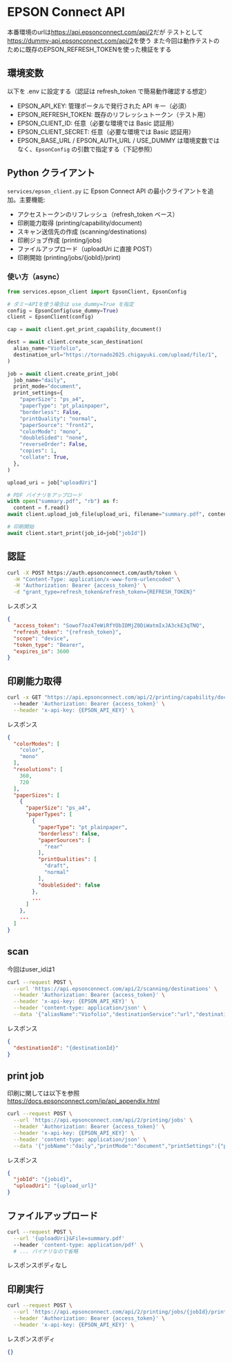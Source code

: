 # EPSON Connect API

本番環境のurlは<https://api.epsonconnect.com/api/2>だが
テストとして<https://dummy-api.epsonconnect.com/api/2>を使う
また今回は動作テストのために既存のEPSON_REFRESH_TOKENを使った検証をする

## 環境変数

以下を .env に設定する（認証は refresh_token で簡易動作確認する想定）

- EPSON_API_KEY: 管理ポータルで発行された API キー（必須）
- EPSON_REFRESH_TOKEN: 既存のリフレッシュトークン（テスト用）
- EPSON_CLIENT_ID: 任意（必要な環境では Basic 認証用）
- EPSON_CLIENT_SECRET: 任意（必要な環境では Basic 認証用）
- EPSON_BASE_URL / EPSON_AUTH_URL / USE_DUMMY は環境変数ではなく、`EpsonConfig` の引数で指定する（下記参照）

## Python クライアント

`services/epson_client.py` に Epson Connect API の最小クライアントを追加。主要機能:

- アクセストークンのリフレッシュ（refresh_token ベース）
- 印刷能力取得 (printing/capability/document)
- スキャン送信先の作成 (scanning/destinations)
- 印刷ジョブ作成 (printing/jobs)
- ファイルアップロード（uploadUri に直接 POST）
- 印刷開始 (printing/jobs/{jobId}/print)

### 使い方（async）

```python
from services.epson_client import EpsonClient, EpsonConfig

# ダミーAPIを使う場合は use_dummy=True を指定
config = EpsonConfig(use_dummy=True)
client = EpsonClient(config)

cap = await client.get_print_capability_document()

dest = await client.create_scan_destination(
  alias_name="Viofolio",
  destination_url="https://tornado2025.chigayuki.com/upload/file/1",
)

job = await client.create_print_job(
  job_name="daily",
  print_mode="document",
  print_settings={
    "paperSize": "ps_a4",
    "paperType": "pt_plainpaper",
    "borderless": False,
    "printQuality": "normal",
    "paperSource": "front2",
    "colorMode": "mono",
    "doubleSided": "none",
    "reverseOrder": False,
    "copies": 1,
    "collate": True,
  },
)

upload_uri = job["uploadUri"]

# PDF バイナリをアップロード
with open("summary.pdf", "rb") as f:
  content = f.read()
await client.upload_job_file(upload_uri, filename="summary.pdf", content=content, content_type="application/pdf")

# 印刷開始
await client.start_print(job_id=job["jobId"])
```


## 認証

```bash
curl -X POST https://auth.epsonconnect.com/auth/token \
  -H "Content-Type: application/x-www-form-urlencoded" \
  -H 'Authorization: Bearer {access_token}' \
  -d "grant_type=refresh_token&refresh_token={REFRESH_TOKEN}"
```

レスポンス

```json
{
  "access_token": "Sowof7oz47eWiRfYObIDMjZ0DiWatmIxJA3ckE3qTNQ",
  "refresh_token": "{refresh_token}",
  "scope": "device",
  "token_type": "Bearer",
  "expires_in": 3600
}
```

## 印刷能力取得

```bash
curl -x GET "https://api.epsonconnect.com/api/2/printing/capability/document"
  --header 'Authorization: Bearer {access_token}' \
  --header 'x-api-key: {EPSON_API_KEY}' \
```

レスポンス

```json
{
  "colorModes": [
    "color",
    "mono"
  ],
  "resolutions": [
    360,
    720
  ],
  "paperSizes": [
    {
      "paperSize": "ps_a4",
      "paperTypes": [
        {
          "paperType": "pt_plainpaper",
          "borderless": false,
          "paperSources": [
            "rear"
          ],
          "printQualities": [
            "draft",
            "normal"
          ],
          "doubleSided": false
        },
        ...
      ]
    },
    ...
  ]
}
```

## scan

今回はuser_idは1

```bash
curl --request POST \
  --url 'https://api.epsonconnect.com/api/2/scanning/destinations' \
  --header 'Authorization: Bearer {access_token}' \
  --header 'x-api-key: {EPSON_API_KEY}' \
  --header 'content-type: application/json' \
  --data '{"aliasName":"Viofolio","destinationService":"url","destination":"https://tornado2025.chigayuki.com/upload/file/{user_id}"}'
```

レスポンス

```json
{
  "destinationId": "{destinationId}"
}
```

## print job

印刷に関しては以下を参照
<https://docs.epsonconnect.com/jp/api_appendix.html>

```bash
curl --request POST \
  --url 'https://api.epsonconnect.com/api/2/printing/jobs' \
  --header 'Authorization: Bearer {access_token}' \
  --header 'x-api-key: {EPSON_API_KEY}' \
  --header 'content-type: application/json' \
  --data '{"jobName":"daily","printMode":"document","printSettings":{"paperSize":"ps_a4","paperType":"pt_plainpaper","borderless":false,"printQuality":"normal","paperSource":"front2","colorMode":"mono","doubleSided":"none","reverseOrder":false,"copies":1,"collate":true}}'
```

レスポンス

```json
{
  "jobId": "{jobid}",
  "uploadUri": "{upload_url}"
}
```

## ファイルアップロード

```bash
curl --request POST \
  --url '{uploadUri}&File=summary.pdf'
  --header 'content-type: application/pdf' \
  # ... バイナリなので省略
```

レスポンスボディなし

## 印刷実行

```bash
curl --request POST \
  --url 'https://api.epsonconnect.com/api/2/printing/jobs/{jobId}/print' \
  --header 'Authorization: Bearer {access_token}' \
  --header 'x-api-key: {EPSON_API_KEY}' \
```

レスポンスボディ

```json
{}
```
